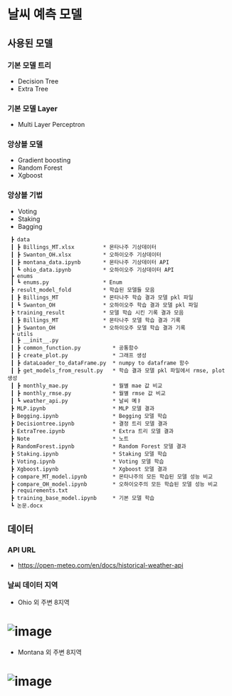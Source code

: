 # 날씨 예측 모델
## 사용된 모델
### 기본 모델 트리
  - Decision Tree
  - Extra Tree
### 기본 모델 Layer
  - Multi Layer Perceptron
### 앙상블 모델
  - Gradient boosting
  - Random Forest
  - Xgboost
### 앙상블 기법
  - Voting
  - Staking
  - Bagging
~~~
 ┣ data
 ┃ ┣ Billings_MT.xlsx         * 몬타나주 기상데이터
 ┃ ┣ Swanton_OH.xlsx          * 오하이오주 기상데이터
 ┃ ┣ montana_data.ipynb       * 몬타나주 기상데이터 API
 ┃ ┗ ohio_data.ipynb          * 오하이오주 기상데이터 API
 ┣ enums
 ┃ ┗ enums.py                 * Enum
 ┣ result_model_fold          * 학습된 모델들 모음
 ┃ ┣ Billings_MT              * 몬타나주 학습 결과 모델 pkl 파일
 ┃ ┗ Swanton_OH               * 오하이오주 학습 결과 모델 pkl 파일
 ┣ training_result            * 모델 학습 시킨 기록 결과 모음 
 ┃ ┣ Billings_MT              * 몬타나주 모델 학습 결과 기록
 ┃ ┣ Swanton_OH               * 오하이오주 모델 학습 결과 기록
 ┣ utils
 ┃ ┣ __init__.py
 ┃ ┣ common_function.py          * 공통함수
 ┃ ┣ create_plot.py              * 그래프 생성
 ┃ ┣ dataLoader_to_dataFrame.py  * numpy to dataframe 함수
 ┃ ┣ get_models_from_result.py   * 학습 결과 모델 pkl 파일에서 rmse, plot 생성
 ┃ ┣ monthly_mae.py              * 월별 mae 값 비교
 ┃ ┣ monthly_rmse.py             * 월별 rmse 값 비교
 ┃ ┗ weather_api.py              * 날씨 몌ㅑ
 ┣ MLP.ipynb                     * MLP 모델 결과
 ┣ Begging.ipynb                 * Begging 모델 학습
 ┣ Decisiontree.ipynb            * 결정 트리 모델 결과
 ┣ ExtraTree.ipynb               * Extra 트리 모델 결과
 ┣ Note                          * 노트
 ┣ RandomForest.ipynb            * Random Forest 모델 결과
 ┣ Staking.ipynb                 * Staking 모델 학습
 ┣ Voting.ipynb                  * Voting 모델 학습
 ┣ Xgboost.ipynb                 * Xgboost 모델 결과
 ┣ compare_MT_model.ipynb        * 몬타나주의 모든 학습된 모델 성능 비교
 ┣ compare_OH_model.ipynb        * 오하이오주의 모든 학습된 모델 성능 비교
 ┣ requirements.txt
 ┣ training_base_model.ipynb     * 기본 모델 학습
 ┗ 논문.docx
~~~
## 데이터
### API URL
- https://open-meteo.com/en/docs/historical-weather-api
### 날씨 데이터 지역
- Ohio 외 주변 8지역
# ![image](https://github.com/user-attachments/assets/93e4492a-6815-44f9-8d43-98bb2eee558d)
- Montana 외 주변 8지역
# ![image](https://github.com/user-attachments/assets/c7f8b2b7-eb76-4dd5-be7d-357544e77b8b)


